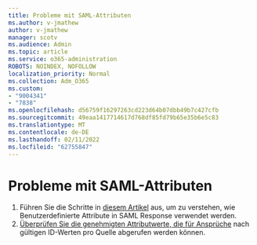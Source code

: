 ```yaml
---
title: Probleme mit SAML-Attributen
ms.author: v-jmathew
author: v-jmathew
manager: scotv
ms.audience: Admin
ms.topic: article
ms.service: o365-administration
ROBOTS: NOINDEX, NOFOLLOW
localization_priority: Normal
ms.collection: Adm_O365
ms.custom:
- "9004341"
- "7838"
ms.openlocfilehash: d56759f16297263cd223d64b07dbb49b7c427cfb
ms.sourcegitcommit: 49eaa1417714617d768df85fd79b65e35b6e5c83
ms.translationtype: MT
ms.contentlocale: de-DE
ms.lasthandoff: 02/11/2022
ms.locfileid: "62755847"
---
```

# <a name="issues-with-saml-attributes"></a>Probleme mit SAML-Attributen

1. Führen Sie die Schritte in [diesem Artikel](https://docs.microsoft.com/answers/questions/99054/how-to-use-custom-attributes-in-saml-response.html) aus, um zu verstehen, wie Benutzerdefinierte Attribute in SAML Response verwendet werden.
2. [Überprüfen Sie die genehmigten Attributwerte, die für Ansprüche](https://docs.microsoft.com/azure/active-directory/develop/active-directory-claims-mapping#table-3-valid-id-values-per-source) nach gültigen ID-Werten pro Quelle abgerufen werden können.
